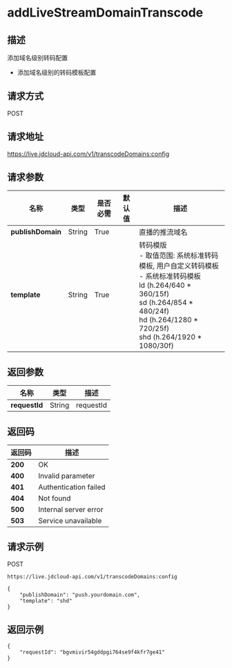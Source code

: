 # addLiveStreamDomainTranscode


## 描述
添加域名级别转码配置
- 添加域名级别的转码模板配置


## 请求方式
POST

## 请求地址
https://live.jdcloud-api.com/v1/transcodeDomains:config


## 请求参数
|名称|类型|是否必需|默认值|描述|
|---|---|---|---|---|
|**publishDomain**|String|True| |直播的推流域名|
|**template**|String|True| |转码模版<br>- 取值范围: 系统标准转码模板, 用户自定义转码模板<br>- 系统标准转码模板<br>  ld (h.264/640 * 360/15f)<br>  sd (h.264/854 * 480/24f)<br>  hd (h.264/1280 * 720/25f)<br>  shd (h.264/1920 * 1080/30f)<br>|


## 返回参数
|名称|类型|描述|
|---|---|---|
|**requestId**|String|requestId|


## 返回码
|返回码|描述|
|---|---|
|**200**|OK|
|**400**|Invalid parameter|
|**401**|Authentication failed|
|**404**|Not found|
|**500**|Internal server error|
|**503**|Service unavailable|

## 请求示例
POST
```
https://live.jdcloud-api.com/v1/transcodeDomains:config

```
```
{
    "publishDomain": "push.yourdomain.com", 
    "template": "shd"
}
```

## 返回示例
```
{
    "requestId": "bgvmivir54gddpgi764se9f4kfr7ge41"
}
```
